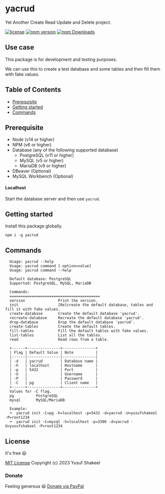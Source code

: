 # yacrud
Yet Another Create Read Update and Delete project.

[![license](https://img.shields.io/badge/license-MIT-blue.svg)](https://github.com/yusufshakeel/yacrud)
[![npm version](https://img.shields.io/badge/npm-0.9.0-blue.svg)](https://www.npmjs.com/package/yacrud)
[![npm Downloads](https://img.shields.io/npm/dm/yacrud.svg)](https://www.npmjs.com/package/yacrud)

## Use case

This package is for development and testing purposes.

We can use this to create a test database and some tables and then fill them with fake values.

## Table of Contents

* [Prerequisite](#prerequisite)
* [Getting started](#getting-started)
* [Commands](#commands)

## Prerequisite

* Node (v14 or higher)
* NPM (v6 or higher)
* Database (any of the following supported database)
  * PostgreSQL (v11 or higher)
  * MySQL (v5 or higher)
  * MariaDB (v9 or higher)
* DBeaver (Optional)
* MySQL Workbench (Optional)

#### Localhost

Start the database server and then use `yacrud`.

## Getting started

Install this package globally.

```shell
npm i -g yacrud
```

## Commands

```
  Usage: yacrud --help
  Usage: yacrud command [-option=value]
  Usage: yacrud command --help
  
  Default database: PostgreSQL
  Supported: PostgreSQL, MySQL, MariaDB
  
  Commands:
  =========================================
  version               Print the version.
  init                  [Re]create the default database, tables and fill it with fake values.
  create-database       Create the default database 'yacrud'.
  recreate-database     Recreate the default database 'yacrud'.
  drop-database         Drop the default database 'yacrud'.
  create-tables         Create the default tables.
  fill-tables           Fill the default tables with fake values.
  list-tables           List all the tables.
  read                  Read rows from a table.
  
  +------+---------------+---------------+
  | Flag | Default Value | Note          |
  |------|---------------|---------------|
  | -d   | yacrud        | Database name |
  | -h   | localhost     | Hostname      |
  | -p   | 5432          | Port          |
  | -U   |               | Username      |
  | -P   |               | Password      |
  | -C   | pg            | Client name   |
  +------+---------------+---------------+
  Values for -C flag.
  pg          PostgreSQL
  mysql       MySQL/MariaDB
  
  Example:
  ➜  yacrud init -C=pg -h=localhost -p=5432 -d=yacrud -U=yusufshakeel -P=root1234
  ➜  yacrud init -C=mysql -h=localhost -p=3306 -d=yacrud -U=yusufshakeel -P=root1234
```

## License

It's free :smiley:

[MIT License](https://github.com/yusufshakeel/yacrud/blob/main/LICENSE) Copyright (c) 2023 Yusuf Shakeel

### Donate

Feeling generous :smiley: [Donate via PayPal](https://www.paypal.me/yusufshakeel)